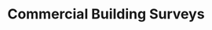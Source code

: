 ---
title: Commercial Building Surveys
slug: commercial-building-surveys
excerpt: WordPress site for a roofing specialist in the UK.
project_type: WordPress
company: Liquasil Ltd
client: David Carter
thumb: "/media/work/buildingsurveys-thumb.jpg"
image: "/media/work/buildingsurveys.jpg"
gallery: ""
url: https://buildingsurveys.com
status: Online
services: ['UI Design','Front-end Development','Theme Development','Plugin Development']
tools: ['Sketch','Local by Flywheel','Github']
stack: ['WordPress','Beans']
testimonial: 
launch_date: 2017-06-01
---